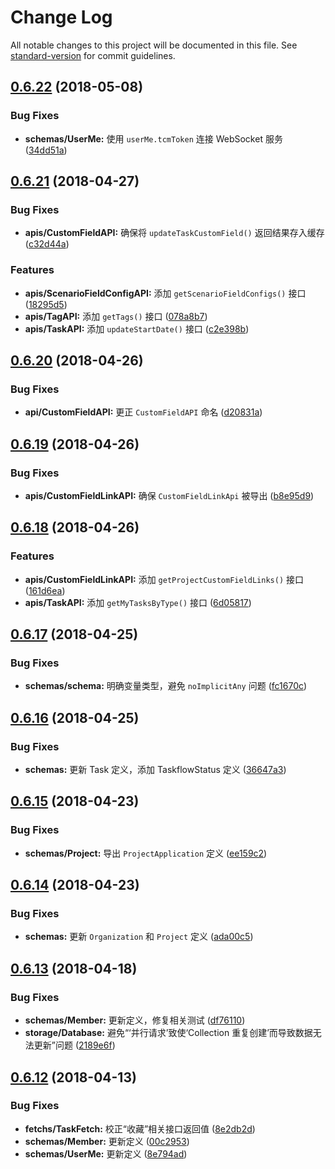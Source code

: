 # Change Log

All notable changes to this project will be documented in this file. See [standard-version](https://github.com/conventional-changelog/standard-version) for commit guidelines.

<a name="0.6.22"></a>
## [0.6.22](https://github.com/teambition/teambition-sdk/compare/v0.6.21...v0.6.22) (2018-05-08)


### Bug Fixes

* **schemas/UserMe:** 使用 `userMe.tcmToken` 连接 WebSocket 服务 ([34dd51a](https://github.com/teambition/teambition-sdk/commit/34dd51a))



<a name="0.6.21"></a>
## [0.6.21](https://github.com/teambition/teambition-sdk/compare/v0.6.20...v0.6.21) (2018-04-27)


### Bug Fixes

* **apis/CustomFieldAPI:** 确保将 `updateTaskCustomField()` 返回结果存入缓存 ([c32d44a](https://github.com/teambition/teambition-sdk/commit/c32d44a))


### Features

* **apis/ScenarioFieldConfigAPI:** 添加 `getScenarioFieldConfigs()` 接口 ([18295d5](https://github.com/teambition/teambition-sdk/commit/18295d5))
* **apis/TagAPI:** 添加 `getTags()` 接口 ([078a8b7](https://github.com/teambition/teambition-sdk/commit/078a8b7))
* **apis/TaskAPI:** 添加 `updateStartDate()` 接口 ([c2e398b](https://github.com/teambition/teambition-sdk/commit/c2e398b))



<a name="0.6.20"></a>
## [0.6.20](https://github.com/teambition/teambition-sdk/compare/v0.6.19...v0.6.20) (2018-04-26)


### Bug Fixes

* **api/CustomFieldAPI:** 更正 `CustomFieldAPI` 命名 ([d20831a](https://github.com/teambition/teambition-sdk/commit/d20831a))



<a name="0.6.19"></a>
## [0.6.19](https://github.com/teambition/teambition-sdk/compare/v0.6.18...v0.6.19) (2018-04-26)


### Bug Fixes

* **apis/CustomFieldLinkAPI:** 确保 `CustomFieldLinkApi` 被导出 ([b8e95d9](https://github.com/teambition/teambition-sdk/commit/b8e95d9))



<a name="0.6.18"></a>
## [0.6.18](https://github.com/teambition/teambition-sdk/compare/v0.6.17...v0.6.18) (2018-04-26)


### Features

* **apis/CustomFieldLinkAPI:** 添加 `getProjectCustomFieldLinks()` 接口 ([161d6ea](https://github.com/teambition/teambition-sdk/commit/161d6ea))
* **apis/TaskAPI:** 添加 `getMyTasksByType()` 接口 ([6d05817](https://github.com/teambition/teambition-sdk/commit/6d05817))



<a name="0.6.17"></a>
## [0.6.17](https://github.com/teambition/teambition-sdk/compare/v0.6.16...v0.6.17) (2018-04-25)


### Bug Fixes

* **schemas/schema:** 明确变量类型，避免 `noImplicitAny` 问题 ([fc1670c](https://github.com/teambition/teambition-sdk/commit/fc1670c))



<a name="0.6.16"></a>
## [0.6.16](https://github.com/teambition/teambition-sdk/compare/v0.6.15...v0.6.16) (2018-04-25)


### Bug Fixes

* **schemas:** 更新 Task 定义，添加 TaskflowStatus 定义 ([36647a3](https://github.com/teambition/teambition-sdk/commit/36647a3))



<a name="0.6.15"></a>
## [0.6.15](https://github.com/teambition/teambition-sdk/compare/v0.6.14...v0.6.15) (2018-04-23)


### Bug Fixes

* **schemas/Project:** 导出 `ProjectApplication` 定义 ([ee159c2](https://github.com/teambition/teambition-sdk/commit/ee159c2))



<a name="0.6.14"></a>
## [0.6.14](https://github.com/teambition/teambition-sdk/compare/v0.6.13...v0.6.14) (2018-04-23)


### Bug Fixes

* **schemas:** 更新 `Organization` 和 `Project` 定义 ([ada00c5](https://github.com/teambition/teambition-sdk/commit/ada00c5))



<a name="0.6.13"></a>
## [0.6.13](https://github.com/teambition/teambition-sdk/compare/v0.6.12...v0.6.13) (2018-04-18)


### Bug Fixes

* **schemas/Member:** 更新定义，修复相关测试 ([df76110](https://github.com/teambition/teambition-sdk/commit/df76110))
* **storage/Database:** 避免“‘并行请求’致使‘Collection 重复创建’而导致数据无法更新”问题 ([2189e6f](https://github.com/teambition/teambition-sdk/commit/2189e6f))



<a name="0.6.12"></a>
## [0.6.12](https://github.com/teambition/teambition-sdk/compare/v0.6.11...v0.6.12) (2018-04-13)


### Bug Fixes

* **fetchs/TaskFetch:** 校正“收藏”相关接口返回值 ([8e2db2d](https://github.com/teambition/teambition-sdk/commit/8e2db2d))
* **schemas/Member:** 更新定义 ([00c2953](https://github.com/teambition/teambition-sdk/commit/00c2953))
* **schemas/UserMe:** 更新定义 ([8e794ad](https://github.com/teambition/teambition-sdk/commit/8e794ad))
